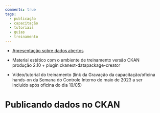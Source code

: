 ```yaml
---
comments: true
tags:
  - publicação
  - capacitação
  - tutoriais
  - guias
  - treinamento
---
```

- [Apresentação sobre dados abertos](https://github.com/dados-mg/dados-mg.github.io/blob/invitation/dados-abertos-pcmg-2023-02-16.pptx?raw=true)

- Material estático com o ambiente de treinamento versão CKAN produção 2.10 + plugin ckanext-datapackage-creator

- Vídeo/tutorial do treinamento (link da Gravação da capacitação/oficina hands-on da Semana do Controle Interno de maio de 2023 a ser incluído após oficina do dia 10/05)  

# Publicando dados no CKAN

